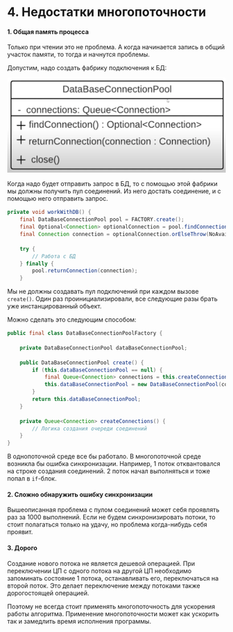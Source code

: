 # 4. Недостатки многопоточности

#### 1. Общая память процесса
Только при чтении это не проблема. А когда начинается запись в общий участок
памяти, то тогда и начнутся проблемы.

Допустим, надо создать фабрику подключения к БД:

![Фабрика подключений к БД](../images/04/1_db_factory.png)

Когда надо будет отправить запрос в БД, то с помощью этой фабрики мы должны
получить пул соединений. Из него достать соединение, и с помощью него отправить запрос.

```java
private void workWithDB() {
    final DataBaseConnectionPool pool = FACTORY.create();
    final Optional<Connection> optionalConnection = pool.findConnection();
    final Connection connection = optionalConnection.orElseThrow(NoAvailableConnectionInPoolException::new);
    
    try {
        // Работа с БД
    } finally {
        pool.returnConnection(connection);
    }
```

Мы не должны создавать пул подключений при каждом вызове `create()`. Один
раз проинициализировали, все следующие разы брать уже инстанцированный объект. 

Можно сделать это следующим способом:

```java
public final class DataBaseConnectionPoolFactory {
    
    private DataBaseConnectionPool dataBaseConnectionPool;
    
    public DataBaseConnectionPool create() {
        if (this.dataBaseConnectionPool == null) {
            final Queue<Connection> connections = this.createConnections();
            this.dataBaseConnectionPool = new DataBaseConnectionPool(connections);
        }
        return this.dataBaseConnectionPool;
    }
   
    private Queue<Connection> createConnections() {
        // Логика создания очереди соединений
    }
}
```

В однопоточной среде все бы работало. В многопоточной среде возникла бы 
ошибка синхронизации. Например, 1 поток отквантовался на строке создания соединений.
2 поток начал выполняться и тоже попал в `if`-блок. 

#### 2. Сложно обнаружить ошибку синхронизации
Вышеописанная проблема с пулом соединений может себя проявлять 
раз за 1000 выполнений. Если не будем синхронизировать потоки, то стоит
полагаться только на удачу, но проблема когда-нибудь себя проявит.

#### 3. Дорого
Создание нового потока не является дешевой операцией. При переключении
ЦП с одного потока на другой ЦП необходимо запоминать состояние 1 потока,
останавливать его, переключаться на второй поток. Это делает переключение
между потоками также дорогостоящей операцией.

Поэтому не всегда стоит применять многопоточность для ускорения работы 
алгоритма. Применение многопоточности может как ускорить так и замедлить
время исполнения программы.